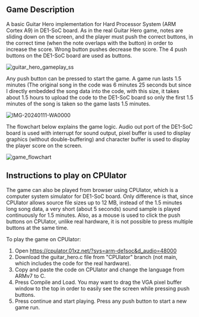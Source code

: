 ## Game Description

A basic Guitar Hero implementation for Hard Processor System (ARM Cortex A9) in DE1-SoC board. As in the real Guitar Hero game, notes are sliding down on the screen, and the player must push
the correct buttons, in the correct time (when the note overlaps with the button) in order to increase the score. Wrong button pushes decrease the score. The 4 push buttons on the DE1-SoC board
are used as buttons.

![guitar_hero_gameplay_ss](https://github.com/Mert-Yazgan/guitar_hero/assets/156585079/7a5195b6-27d8-417b-8a5b-bc686987d1d5)

Any push button can be pressed to start the game. A game run lasts 1.5 minutes (The original song in the code was 6 minutes 25 seconds but since I directly embedded the song data into the code,
with this size, it takes about 1.5 hours to upload the code to the DE1-SoC board so only the first 1.5 minutes of the song is taken so the game lasts 1.5 minutes.

![IMG-20240111-WA0000](https://github.com/Mert-Yazgan/guitar_hero/assets/156585079/84b1b7eb-9555-475a-8d3e-f735e93c72d7)

The flowchart below explains the game logic. Audio out port of the DE1-SoC board is used with interrupt for sound output, pixel buffer is used to display graphics (without double-buffering) and
character buffer is used to display the player score on the screen.

![game_flowchart](https://github.com/Mert-Yazgan/guitar_hero/assets/156585079/e60e7b12-b1f8-460e-bc3f-0d30563a278a)

## Instructions to play on CPUlator

The game can also be played from browser using CPUlator, which is a computer system simulator for DE1-SoC board. Only difference is that, since CPUlator allows source file sizes up to 12 MB,
instead of the 1.5 minutes long song data, a very short (about 5 seconds) sound sample is played continuously for 1.5 minutes. Also, as a mouse is used to click the push buttons on CPUlator,
unlike real hardware, it is not possible to press multiple buttons at the same time.

To play the game on CPUlator:

  1. Open https://cpulator.01xz.net/?sys=arm-de1soc&d_audio=48000
  2. Download the guitar_hero.c file from "CPUlator" branch (not main, which includes the code for the real hardware).
  3. Copy and paste the code on CPUlator and change the language from ARMv7 to C.
  4. Press Compile and Load. You may want to drag the VGA pixel buffer window to the top in order to easily see the screen while pressing push buttons.
  5. Press continue and start playing. Press any push button to start a new game run.


